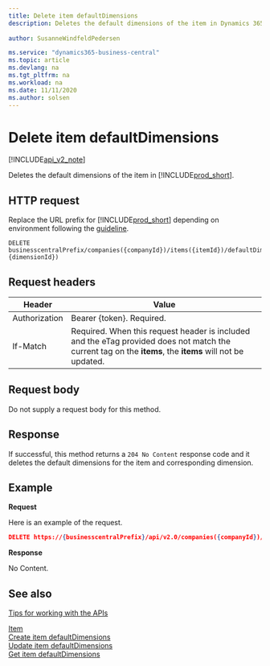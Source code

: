 ```yaml
---
title: Delete item defaultDimensions  
description: Deletes the default dimensions of the item in Dynamics 365 Business Central.
 
author: SusanneWindfeldPedersen

ms.service: "dynamics365-business-central"
ms.topic: article
ms.devlang: na
ms.tgt_pltfrm: na
ms.workload: na
ms.date: 11/11/2020
ms.author: solsen
---
```


# Delete item defaultDimensions

[!INCLUDE[api_v2_note](../../../includes/api_v2_note.md)]

Deletes the default dimensions of the item in [!INCLUDE[prod_short](../../../includes/prod_short.md)].

## HTTP request
Replace the URL prefix for [!INCLUDE[prod_short](../../../includes/prod_short.md)] depending on environment following the [guideline](../../v2.0/endpoints-apis-for-dynamics.md).
```
DELETE businesscentralPrefix/companies({companyId})/items({itemId})/defaultDimensions({itemId},{dimensionId})
```

## Request headers

|Header         |Value                     |
|---------------|--------------------------|
|Authorization  |Bearer {token}. Required. |
|If-Match       |Required. When this request header is included and the eTag provided does not match the current tag on the **items**, the **items** will not be updated. |

## Request body
Do not supply a request body for this method.

## Response
If successful, this method returns a ```204 No Content``` response code and it deletes the default dimensions for the item and corresponding dimension.

## Example

**Request**

Here is an example of the request.

```json
DELETE https://{businesscentralPrefix}/api/v2.0/companies({companyId})/items({itemId})/defaultDimensions({itemId},{dimensionId})
```

**Response** 

No Content.

## See also
[Tips for working with the APIs](../../../developer/devenv-connect-apps-tips.md)  

[Item](../resources/dynamics_item.md)  
[Create item defaultDimensions](dynamics_item_create_defaultdimensions.md)  
[Update item defaultDimensions](dynamics_item_update_defaultdimensions.md)  
[Get item defaultDimensions](dynamics_item_get_defaultdimensions.md)  
